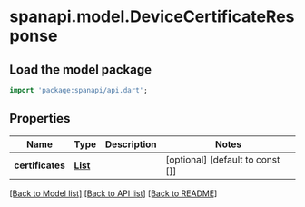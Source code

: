 # spanapi.model.DeviceCertificateResponse

## Load the model package
```dart
import 'package:spanapi/api.dart';
```

## Properties
Name | Type | Description | Notes
------------ | ------------- | ------------- | -------------
**certificates** | [**List<CertificateInfo>**](CertificateInfo.md) |  | [optional] [default to const []]

[[Back to Model list]](../README.md#documentation-for-models) [[Back to API list]](../README.md#documentation-for-api-endpoints) [[Back to README]](../README.md)


